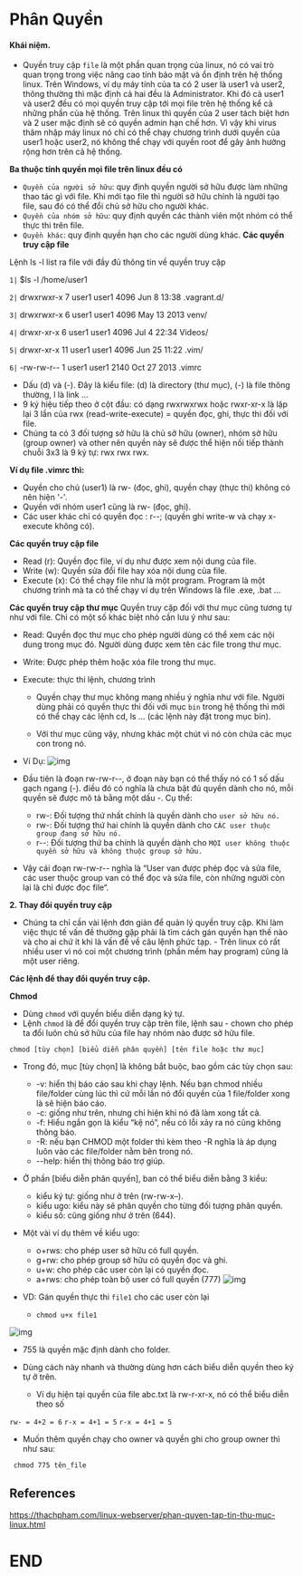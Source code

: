 # Phân Quyền

#### Khái niệm.
- Quyền truy cập ``file`` là một phần quan trọng của linux, nó có vai trò quan trọng trong việc nâng cao tính bảo mật và ổn định trên hệ thống linux. Trên Windows, ví dụ máy tính của ta có 2 user là user1 và user2, thông thường thì mặc định cả hai đều là Administrator. Khi đó cả user1 và user2 đều có mọi quyền truy cập tới mọi file trên hệ thống kể cả những phần của hệ thống. Trên linux thì quyền của 2 user tách biệt hơn và 2 user mặc định sẽ có quyền admin hạn chế hơn. Vì vậy khi virus thâm nhập máy linux nó chỉ có thể chạy chương trình dưới quyền của user1 hoặc user2, nó không thể chạy với quyền root để gây ảnh hưởng rộng hơn trên cả hệ thống.

**Ba thuộc tính quyền mọi file trên linux đều có**
- ``Quyền của người sở hữu``: quy định quyền người sở hữu được làm những thao tác gì với file. Khi mới tạo file thì người sở hữu chính là người tạo file, sau đó có thể đổi chủ sở hữu cho người khác.
- ``Quyền của nhóm sở hữu``: quy định quyền các thành viên một nhóm có thể thực thi trên file.
- ``Quyền khác``: quy định quyền hạn cho các người dùng khác.
**Các quyền truy cập file**

Lệnh ls -l list ra file với đầy đủ thông tin về quyền truy cập

``1|`` $ls -l /home/user1

``2|`` drwxrwxr-x   7 user1 user1   4096 Jun  8 13:38 .vagrant.d/ 

``3|`` drwxrwxr-x   6 user1 user1   4096 May 13  2013 venv/ 

``4|`` drwxr-xr-x   6 user1 user1   4096 Jul  4 22:34 Videos/ 

``5|`` drwxr-xr-x  11 user1 user1   4096 Jun 25 11:22 .vim/

``6|`` -rw-rw-r--   1 user1 user1   2140 Oct 27  2013 .vimrc

- Dấu (d) và (-). Đây là kiểu file: (d) là directory (thư mục), (-) là file thông thường, l là link …
- 9 ký hiệu tiếp theo ở cột đầu: có dạng rwxrwxrwx hoặc rwxr-xr-x là lặp lại 3 lần của rwx (read-write-execute) = quyền đọc, ghi, thực thi đối với file.
- Chúng ta có 3 đối tượng sở hữu là chủ sở hữu (owner), nhóm sở hữu (group owner)  và other nên quyền này sẽ được thể hiện nối tiếp thành chuỗi 3x3 là 9 ký tự: rwx rwx rwx.

**Ví dụ file .vimrc thì:**

- Quyền cho chủ (user1) là rw- (đọc, ghi), quyền chạy (thực thi) không có nên hiện '-'.
- Quyền với nhóm user1 cũng là rw- (đọc, ghi).
- Các user khác chỉ có quyền đọc : r--;  (quyền ghi write-w và chạy x-execute không có).

**Các quyền truy cập file**
- Read (r): Quyền đọc file, ví dụ như được xem nội dung của file.
- Write (w): Quyền sửa đổi file hay xóa nội dung của file.
- Execute (x): Có thể chạy file như là một program. Program là một chương trình mà ta có thể chạy ví dụ trên Windows là file .exe, .bat ...

**Các quyền truy cập thư mục**
Quyền truy cập đối với thư mục cũng tương tự như với file. Chỉ có một số khác biệt nhỏ cần lưu ý như sau:

- Read: Quyền đọc thư mục cho phép người dùng có thể xem các nội dung trong mục đó. Người dùng được xem tên các file trong thư mục.
- Write: Được phép thêm hoặc xóa file trong thư mục.
- Execute: thực thi lệnh, chương trình

    - Quyền chạy thư mục không mang nhiều ý nghĩa như với file. Người dùng phải có quyền thực thi đối với mục ``bin`` trong hệ thống thì mới có thể chạy các lệnh cd, ls ... (các lệnh này đặt trong mục bin).

    - Với thư mục cũng vậy, nhưng khác một chút vì nó còn chứa các mục con trong nó.

- Ví Dụ: 
![img](https://scontent.fhan5-7.fna.fbcdn.net/v/t1.15752-9/62200894_323836978530261_6082137234071355392_n.png?_nc_cat=103&_nc_oc=AQmtJ6j3kVvbKRxSfDjcY6iKaq6E9dJtx-ktXsC1X30ZIdfOIPuVBlmFffCSnA_dpG4&_nc_ht=scontent.fhan5-7.fna&oh=e538af41b9b6b3fcc8dca4825a02911e&oe=5D85D4AF)

- Đầu tiên là đoạn rw-rw-r--, ở đoạn này bạn có thể thấy nó có 1 số dấu gạch ngang (-). điều đó có nghĩa là chưa bật đủ quyền dành cho nó, mỗi quyền sẽ được mô tả bằng một dấu -. Cụ thể:

  - rw-: Đối tượng thứ nhất chính là quyền dành cho ``user sở hữu nó.``
  - rw-: Đối tượng thứ hai chính là quyền dành cho ``CÁC user thuộc group đang sở hữu nó.``
  - r--: Đối tượng thứ ba chính là quyền dành cho ``MỌI user không thuộc quyền sở hữu và không thuộc group sở hữu.``
- Vậy cái đoạn rw-rw-r-- nghĩa là “User van được phép đọc và sửa file, các user thuộc group van có thể đọc và sửa file, còn những người còn lại là chỉ được đọc file“.

**2. Thay đổi quyền truy cập**
- Chúng ta chỉ cần vài lệnh đơn giản để quản lý quyền truy cập. Khi làm việc thực tế vấn đề thường gặp phải là tìm cách gán quyền hạn thế nào và cho ai chứ ít khi là vấn đề về câu lệnh phức tạp. - Trên linux có rất nhiều user vì nó coi một chương trình (phần mềm hay program) cũng là một user riêng.

**Các lệnh để thay đổi quyền truy cập.**

**Chmod**
- Dùng ``chmod`` với quyền biểu diễn dạng ký tự.
- Lệnh ``chmod`` là để đổi quyền truy cập trên file, lệnh sau - chown cho phép ta đổi luôn chủ sở hữu của file hay nhóm nào được sở hữu file.

``chmod [tùy chọn] [biểu diễn phân quyền] [tên file hoặc thư mục]``
- Trong đó, mục [tùy chọn] là không bắt buộc, bao gồm các tùy chọn sau:

  - -v: hiển thị báo cáo sau khi chạy lệnh. Nếu bạn chmod nhiều file/folder cùng lúc thì cứ mỗi lần nó đổi quyền của 1 file/folder xong là sẽ hiện báo cáo.
  - -c: giống như trên, nhưng chỉ hiện khi nó đã làm xong tất cả.
  - -f: Hiểu ngắn gọn là kiểu “kệ nó”, nếu có lỗi xảy ra nó cũng không thông báo.
  - -R: nếu bạn CHMOD một folder thì kèm theo -R nghĩa là áp dụng luôn vào các file/folder nằm bên trong nó.
  - --help: hiển thị thông báo trợ giúp.
- Ở phần [biểu diễn phân quyền], ban có thể biểu diễn bằng 3 kiểu:

  - kiểu ký tự: giống như ở trên (rw-rw-x–).
  - kiểu ugo: kiểu này sẽ phân quyền cho từng đối tượng phân quyền.
  - kiểu số: cũng giống như ở trên (644).
- Một vài ví dụ thêm về kiểu ugo:
  - o+rws: cho phép user sở hữu có full quyền.
  - g+rw: cho phép group sở hữu có quyền đọc và ghi.
  - u+w: cho phép các user còn lại có quyền đọc.
  - a+rws: cho phép toàn bộ user có full quyền (777)
![img](https://scontent.fhan5-6.fna.fbcdn.net/v/t1.15752-9/61856542_314631076117286_5913805534321967104_n.png?_nc_cat=101&_nc_oc=AQl_HyU8ENT2mLaaXtZaUWDavC8qQaxOp98bWrR1heWUDCsPjwaSudZxXK4NqBVre0o&_nc_ht=scontent.fhan5-6.fna&oh=e191763960c54a95083b3eddc3c3ce48&oe=5D552F39)

- VD: Gán quyền thực thi ``file1`` cho các user còn lại
  - ``chmod u+x file1``

![img](https://scontent.fhan5-6.fna.fbcdn.net/v/t1.15752-9/61999114_2248958918492334_3947338028950749184_n.png?_nc_cat=102&_nc_oc=AQmFUKlET09xT3HrglRGOB38QamcLArb3Un8WnRJ-vDvfhY1BncXhbcWdU6Hwx6k_88&_nc_ht=scontent.fhan5-6.fna&oh=52c6be58a4df62c70f4c35ac8790c5d9&oe=5D913A29)

- 755 là quyền mặc định dành cho folder.
- Dùng cách này nhanh và thường dùng hơn cách biểu diễn quyền theo ký tự ở trên. 
  
  - Ví dụ hiện tại quyền của file abc.txt là rw-r-xr-x, nó có thể biểu diễn theo số

``rw- = 4+2 = 6``
``r-x = 4+1 = 5``
``r-x = 4+1 = 5``

- Muốn thêm quyền chạy cho owner và quyền ghi cho group owner thì như sau:

`` chmod 775 tên_file``

## References
https://thachpham.com/linux-webserver/phan-quyen-tap-tin-thu-muc-linux.html
# END 
